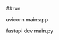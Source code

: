 <!-- pip install "fastapi[standard]" -->

##run
<!--- use these cmd to run the fatsapi --->
uvicorn main:app
<!--- or --->
fastapi dev main.py